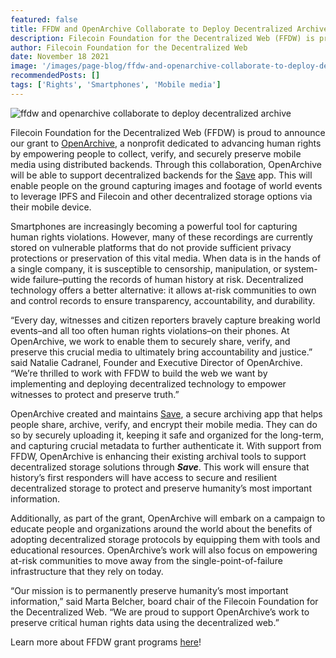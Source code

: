 ```yaml
---
featured: false
title: FFDW and OpenArchive Collaborate to Deploy Decentralized Archive for Human Rights Data
description: Filecoin Foundation for the Decentralized Web (FFDW) is proud to announce our grant to OpenArchive, a nonprofit dedicated to advancing human rights by empowering people to collect, verify, and securely preserve mobile media using distributed backends. Through this collaboration, OpenArchive will be able to support decentralized backends for the Save app. This will enable people on the ground capturing images and footage of world events to leverage IPFS and Filecoin and other decentralized storage options via their mobile device.
author: Filecoin Foundation for the Decentralized Web
date: November 18 2021
image: '/images/page-blog/ffdw-and-openarchive-collaborate-to-deploy-decentralized-archive-for-human-rights-data.png'
recommendedPosts: []
tags: ['Rights', 'Smartphones', 'Mobile media']
---
```


![ffdw and openarchive collaborate to deploy decentralized archive](/images/page-blog/ffdw-and-openarchive-collaborate-to-deploy-decentralized-archive-for-human-rights-data.png)

Filecoin Foundation for the Decentralized Web (FFDW) is proud to announce our grant to [OpenArchive](https://open-archive.org/), a nonprofit dedicated to advancing human rights by empowering people to collect, verify, and securely preserve mobile media using distributed backends. Through this collaboration, OpenArchive will be able to support decentralized backends for the [Save](https://open-archive.org/Save-Launch/) app. This will enable people on the ground capturing images and footage of world events to leverage IPFS and Filecoin and other decentralized storage options via their mobile device.

Smartphones are increasingly becoming a powerful tool for capturing human rights violations. However, many of these recordings are currently stored on vulnerable platforms that do not provide sufficient privacy protections or preservation of this vital media. When data is in the hands of a single company, it is susceptible to censorship, manipulation, or system-wide failure–putting the records of human history at risk. Decentralized technology offers a better alternative: it allows at-risk communities to own and control records to ensure transparency, accountability, and durability.

“Every day, witnesses and citizen reporters bravely capture breaking world events–and all too often human rights violations–on their phones. At OpenArchive, we work to enable them to securely share, verify, and preserve this crucial media to ultimately bring accountability and justice.” said Natalie Cadranel, Founder and Executive Director of OpenArchive. “We’re thrilled to work with FFDW to build the web we want by implementing and deploying decentralized technology to empower witnesses to protect and preserve truth.”

OpenArchive created and maintains [Save](https://open-archive.org/Save-Launch/), a secure archiving app that helps people share, archive, verify, and encrypt their mobile media. They can do so by securely uploading it, keeping it safe and organized for the long-term, and capturing crucial metadata to further authenticate it. With support from FFDW, OpenArchive is enhancing their existing archival tools to support decentralized storage solutions through ***Save***. This work will ensure that history’s first responders will have access to secure and resilient decentralized storage to protect and preserve humanity’s most important information.

Additionally, as part of the grant, OpenArchive will embark on a campaign to educate people and organizations around the world about the benefits of adopting decentralized storage protocols by equipping them with tools and educational resources. OpenArchive’s work will also focus on empowering at-risk communities to move away from the single-point-of-failure infrastructure that they rely on today.

“Our mission is to permanently preserve humanity’s most important information,” said Marta Belcher, board chair of the Filecoin Foundation for the Decentralized Web. “We are proud to support OpenArchive’s work to preserve critical human rights data using the decentralized web.”

Learn more about FFDW grant programs [here](https://fil.org/grants/)!
